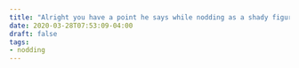 ```yaml
---
title: "Alright you have a point he says while nodding as a shady figure walks behind him"
date: 2020-03-28T07:53:09-04:00
draft: false
tags:
- nodding
---
```


